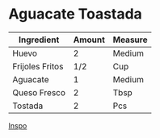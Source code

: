 # Aguacate Toastada

| Ingredient | Amount | Measure |
| ---------- | ------ | ------- |
| Huevo | 2 | Medium |
| Frijoles Fritos | 1/2 | Cup |
| Aguacate | 1 | Medium |
| Queso Fresco | 2 | Tbsp |
| Tostada | 2 | Pcs |

[Inspo](https://www.jaroflemons.com/huevos-rancheros-breakfast-tostadas/)
